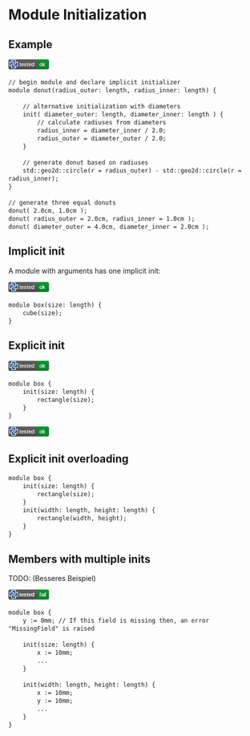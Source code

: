 # Module Initialization

## Example

![test](.banner/init.png)

```µcad,init
// begin module and declare implicit initializer
module donut(radius_outer: length, radius_inner: length) {

    // alternative initialization with diameters
    init( diameter_outer: length, diameter_inner: length ) {
        // calculate radiuses from diameters
        radius_inner = diameter_inner / 2.0;
        radius_outer = diameter_outer / 2.0;
    }

    // generate donut based on radiuses
    std::geo2d::circle(r = radius_outer) - std::geo2d::circle(r = radius_inner);
}

// generate three equal donuts
donut( 2.0cm, 1.0cm );
donut( radius_outer = 2.0cm, radius_inner = 1.0cm );
donut( diameter_outer = 4.0cm, diameter_inner = 2.0cm );
```

## Implicit init

A module with arguments has one implicit init:

![test](.banner/init_implicit.png)

```µcad,init_implicit
module box(size: length) {
    cube(size);
}
```

## Explicit init

![test](.banner/init_explicit.png)

```µcad,init_explicit
module box {
    init(size: length) {
        rectangle(size);
    }
}
```

![test](.banner/init_explicit_overloading.png)

## Explicit init overloading

```µcad,init_explicit_overloading
module box {
    init(size: length) {
        rectangle(size);
    }
    init(width: length, height: length) {
        rectangle(width, height);
    }
}
```

## Members with multiple inits

TODO: (Besseres Beispiel)

![test](.banner/init_bad_example.png)

```µcad,init_bad_example#fail
module box {
    y := 0mm; // If this field is missing then, an error "MissingField" is raised 

    init(size: length) {
        x := 10mm;
        ...
    }

    init(width: length, height: length) {
        x := 10mm;
        y := 10mm;
        ...
    }
}
```
